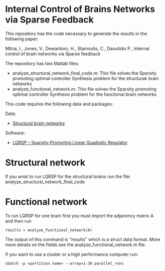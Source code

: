 # Internal Control of Brains Networks via Sparse Feedback

This repository has the code necessary to generate the results in the following paper:

Mitrai, I., Jones, V., Dewantoro, H., Stamoulis, C., Daoutidis P., Internal control of brain networks via Sparse feedback

The repository has two Matlab files:

 - analyze_structural_network_final_code.m: This file solves the Sparsity promoting optimal controller Synthesis problem for the structurak brain networks
 - analyze_functional_network.m: This file solves the Sparsity promoting optimal controller Synthesis problem for the functional brain networks


This code requires the following data and packages:

Data: 
- [Structural brain networks](https://complexsystemsupenn.com/s/NCTfMRI30SubScale60_ROI_volcorrected.mat) 

Software:
- [LQRSP – Sparsity-Promoting Linear Quadratic Regulator](http://www.ece.umn.edu/users/mihailo/software/lqrsp/)

# Structural network
If you wnat to run LQRSP for the structural brains run the file: analyze_structural_network_final_code

# Functional network
To run LQRSP for one brain first you must import the adjacency matrix A and then run
```
results = analyze_functional_network(A)
```
The output of this command is "results" which is a struct data format. More more details on the fields see the analyze_functional_network.m file.


If you want to use a cluster or a high performance computer run:
```
sbatch -p <partition name> --array=1-30 parallel_runs
```
